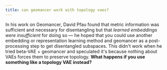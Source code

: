 ```yaml
---
title: can geomancer work with topology vaes?
---
```


In his work on Geomancer, David Pfau found that metric information was sufficient and necessary for disentangling but that _learned embeddings were insufficient_ for doing so — he hoped that you could use another embedding or representation learning method and geomancer as a post-processing step to get disentangled subspaces. This didn't work when he tried beta-VAE + geomancer and speculated it's because nothing about VAEs forces them to preserve topology. __What happens if you use something like a topology VAE instead?__ 